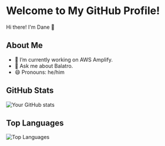 # Welcome to My GitHub Profile!

Hi there! I'm Dane 👋

## About Me

- 🔭 I’m currently working on AWS Amplify.
- 💬 Ask me about Balatro.
- 😄 Pronouns: he/him

## GitHub Stats

![Your GitHub stats](https://github-readme-stats.vercel.app/api?username=dpilch&show_icons=true&theme=radical)

## Top Languages

![Top Languages](https://github-readme-stats.vercel.app/api/top-langs/?username=dpilch&layout=compact&theme=radical&hide=swift)
